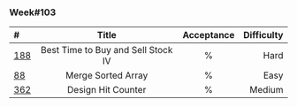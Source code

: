 ### Week#103

| #                                                                                                           | Title | Acceptance | Difficulty 
|:------------------------------------------------------------------------------------------------------------|:---------------:|:----------:|-----------:|
| [188](https://leetcode.com/problems/best-time-to-buy-and-sell-stock-iv/description/) | Best Time to Buy and Sell Stock IV | % | Hard |
| [88](https://leetcode.com/problems/merge-sorted-array/description/) | Merge Sorted Array | % | Easy |
| [362](https://leetcode.com/problems/design-hit-counter/description/) | Design Hit Counter | % | Medium |


